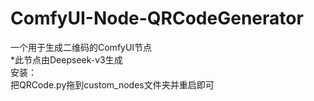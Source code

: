 # ComfyUI-Node-QRCodeGenerator
一个用于生成二维码的ComfyUI节点  
*此节点由Deepseek-v3生成  
安装：  
把QRCode.py拖到custom_nodes文件夹并重启即可

